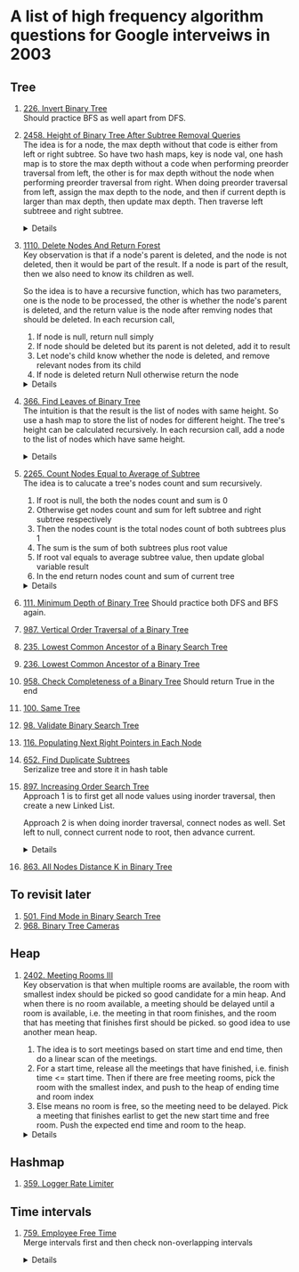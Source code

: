 # A list of high frequency algorithm questions for Google interveiws in 2003
## Tree
1. [226. Invert Binary Tree](https://leetcode.com/problems/invert-binary-tree)  
    Should practice BFS as well apart from DFS.
   
1. [2458. Height of Binary Tree After Subtree Removal Queries](https://leetcode.com/problems/height-of-binary-tree-after-subtree-removal-queries)  
  The idea is for a node, the max depth without that code is either from left or right subtree. So have two hash maps, key is node val, one hash map is to store the max depth without a code when performing preorder traversal from left, the other is for max depth without the node when performing preorder traversal from right. When doing preorder traversal from left, assign the max depth to the node, and then if current depth is larger than max depth, then update max depth. Then traverse left subtreee and right subtree.

    <details>
  
      ```python
     def treeQueries(self, root: Optional[TreeNode], queries: List[int]) -> List[int]:
          maxDepthLeft = 0
          maxDepthRight = 0
          nodeMaxDepthLeftMap = {}
          nodeMaxDepthRightMap = {}
          def preorderFromLeft(root, depth):
              nonlocal maxDepthLeft, nodeMaxDepthLeftMap
              if not root:
                  return
              nodeMaxDepthLeftMap[root.val] = maxDepthLeft
              maxDepthLeft = max(maxDepthLeft, depth)
              preorderFromLeft(root.left, depth + 1)
              preorderFromLeft(root.right, depth + 1)
          
          def preorderFromRight(root, depth):
              nonlocal maxDepthRight, nodeMaxDepthRightMap
              if not root:
                  return
              
              nodeMaxDepthRightMap[root.val] = maxDepthRight
              maxDepthRight = max(maxDepthRight, depth)
              preorderFromRight(root.right, depth + 1)
              preorderFromRight(root.left, depth + 1)
  
          preorderFromLeft(root, 0)
          preorderFromRight(root, 0)
  
          result = []
          for query in queries:
              result.append(max(nodeMaxDepthLeftMap[query], nodeMaxDepthRightMap[query]))
  
          return result
      ```
    </details>
1. [1110. Delete Nodes And Return Forest](https://leetcode.com/problems/delete-nodes-and-return-fores)  
   Key observation is that if a node's parent is deleted, and the node is not deleted, then it would be part of the result. If a node is part of the result, then we also need to know its children as well.

   So the idea is to have a recursive function, which has two parameters, one is the node to be processed, the other is whether the node's parent is deleted, and the return value is the node after remving nodes that should be deleted. In each recursion call,  
    1. If node is null, return null simply  
    1. If node should be deleted but its parent is not deleted, add it to result  
    1. Let node's child know whether the node is deleted, and remove relevant nodes from its child   
    1. If node is deleted return Null otherwise return the node  

    <details>
  
      ```python
   def delNodes(self, root: Optional[TreeNode], to_delete: List[int]) -> List[TreeNode]:
        nodes_to_delete = set(to_delete)
        result = []
        def dfs(root, is_parent_deleted):
            if not root:
                return root
            
            is_deleted = root.val in nodes_to_delete
            if is_parent_deleted and not is_deleted:
                result.append(root)
            
            root.left = dfs(root.left, is_deleted)
            root.right = dfs(root.right, is_deleted)
            return None if is_deleted else root
        dfs(root, True)
        return result
      ```
    </details>

1. [366. Find Leaves of Binary Tree](https://leetcode.com/problems/find-leaves-of-binary-tree)  
  The intuition is that the result is the list of nodes with same height. So use a hash map to store the list of nodes for different height. The tree's height can be calculated recursively. In each recursion call, add a node to the list of nodes which have same height.  

    <details>
  
      ```python
    def findLeaves(self, root: Optional[TreeNode]) -> List[List[int]]:
        heightNodesMap = defaultdict(list)

        def getHeight(root):
            if not root:
                return 0
            
            currHeight = max(getHeight(root.left), getHeight(root.right)) + 1
            heightNodesMap[currHeight].append(root.val)
            return currHeight
        
        return [heightNodesMap[height] for height in range(1, getHeight(root) + 1)]
      ```
    </details>

1. [2265. Count Nodes Equal to Average of Subtree](https://leetcode.com/problems/count-nodes-equal-to-average-of-subtree)  
    The idea is to calucate a tree's nodes count and sum recursively.   
    1. If root is null, the both the nodes count and sum is 0  
    1. Otherwise get nodes count and sum for left subtree and right subtree respectively  
    1. Then the nodes count is the total nodes count of both subtrees plus 1  
    1. The sum is the sum of both subtrees plus root value  
    1. If root val equals to average subtree value, then update global variable result  
    1. In the end return nodes count and sum of current tree  

    <details>
  
      ```python
   def averageOfSubtree(self, root: Optional[TreeNode]) -> int:
        result = 0
        def getNodesCountAndSum(root):
            nonlocal result
            if not root:
                return (0, 0)
            
            leftCount, leftSum = getNodesCountAndSum(root.left)
            rightCount, rightSum = getNodesCountAndSum(root.right)
            currCount = leftCount + rightCount + 1
            currSum = leftSum + rightSum + root.val

            if root.val == currSum // currCount:
                result += 1
            return (currCount, currSum)
        
        getNodesCountAndSum(root)
        return result
      ```
    </details>
1. [111. Minimum Depth of Binary Tree](https://leetcode.com/problems/minimum-depth-of-binary-tree)
    Should practice both DFS and BFS again.
1. [987. Vertical Order Traversal of a Binary Tree](https://leetcode.com/problems/vertical-order-traversal-of-a-binary-tree)
1. [235. Lowest Common Ancestor of a Binary Search Tree](https://leetcode.com/problems/lowest-common-ancestor-of-a-binary-search-tree)
1. [236. Lowest Common Ancestor of a Binary Tree](https://leetcode.com/problems/lowest-common-ancestor-of-a-binary-tree)  
1. [958. Check Completeness of a Binary Tree](https://leetcode.com/problems/check-completeness-of-a-binary-tree)
    Should return True in the end  
1. [100. Same Tree](https://leetcode.com/problems/same-tree)
1. [98. Validate Binary Search Tree](https://leetcode.com/problems/validate-binary-search-tree)
1. [116. Populating Next Right Pointers in Each Node](https://leetcode.com/problems/populating-next-right-pointers-in-each-node)
1. [652. Find Duplicate Subtrees](https://leetcode.com/problems/find-duplicate-subtrees)  
    Serizalize tree and store it in hash table  
1. [897. Increasing Order Search Tree](https://leetcode.com/problems/increasing-order-search-tree)  
    Approach 1 is to first get all node values using inorder traversal, then create a new Linked List.     
   
    Approach 2 is when doing inorder traversal, connect nodes as well. Set left to null, connect current node to root, then advance current.   

    <details>
  
      ```python
      # Approach 1
    def increasingBST(self, root: TreeNode) -> TreeNode:
        result = []
        def inorder(root):
            if not root:
                return
            inorder(root.left)
            result.append(root.val)
            inorder(root.right)
        
        inorder(root)
        curr = dummyHead = TreeNode()
        for n in result:
            curr.right = TreeNode(n)
            curr = curr.right
        
        return dummyHead.right

      # Approach 2
    def increasingBST(self, root: TreeNode) -> TreeNode:
        curr = dummyHead = TreeNode()
        def inorder(root):
            nonlocal curr
            if not root:
                return
            inorder(root.left)
            root.left = None
            curr.right = root
            curr = curr.right
            inorder(root.right)
        
        inorder(root)     
        return dummyHead.right
      ```
    </details>   
1. [863. All Nodes Distance K in Binary Tree](https://leetcode.com/problems/all-nodes-distance-k-in-binary-tree)

## To revisit later
1. [501. Find Mode in Binary Search Tree](https://leetcode.com/problems/find-mode-in-binary-search-tree)
1. [968. Binary Tree Cameras](https://leetcode.com/problems/binary-tree-cameras)      
## Heap
1. [2402. Meeting Rooms III](https://leetcode.com/problems/meeting-rooms-iii)  
    Key observation is that when multiple rooms are available, the room with smallest index should be picked so good candidate for a min heap. And when there is no room available, a meeting should be delayed until a room is available, i.e. the meeting in that room finishes, and the room that has meeting that finishes first should be picked. so good idea to use another mean heap.  
    1. The idea is to sort meetings based on start time and end time, then do a linear scan of the meetings. 
    1. For a start time, release all the meetings that have finished, i.e. finish time <= start time. Then if there are free meeting rooms, pick the room with the smallest index, and push to the heap of ending time and room index
    1. Else means no room is free, so the meeting need to be delayed. Pick a meeting that finishes earlist to get the new start time and free room. Push the expected end time and room to the heap.

    <details>
  
      ```python
    def mostBooked(self, n: int, meetings: List[List[int]]) -> int:
        freeRooms = [r for r in range(n)]
        busyRooms = []
        result = [0] * n
        for start, end in sorted(meetings):
            while busyRooms and busyRooms[0][0] <= start:
                endTime, room = heapq.heappop(busyRooms)
                heapq.heappush(freeRooms, room)
            
            if freeRooms:
                room = heapq.heappop(freeRooms)
                heapq.heappush(busyRooms, [end, room])
            else:
                endTime, room = heapq.heappop(busyRooms)
                heapq.heappush(busyRooms, [endTime + end - start, room])
            result[room] += 1
               
        return result.index(max(result))
      ```
    </details>

   
## Hashmap
1. [359. Logger Rate Limiter](https://leetcode.com/problems/logger-rate-limiter)

## Time intervals
1. [759. Employee Free Time](https://leetcode.com/problems/employee-free-time)  
  Merge intervals first and then check non-overlapping intervals  

    <details>
  
      ```python
    def employeeFreeTime(self, schedule: '[[Interval]]') -> '[Interval]':
        merged = []
        allIntervals = []
        for employeeSchedule in schedule:
            for interval in employeeSchedule:
                allIntervals.append(interval)

        sortedSchedule = sorted(allIntervals, key = lambda interval : (interval.start, interval.end))
        for interval in sortedSchedule:
            if not merged or interval.start > merged[-1].end:
                merged.append(interval)
            else:
                merged[-1].end = max(merged[-1].end, interval.end)
        
        result = []
        for i in range(1, len(merged)):
            result.append(Interval(merged[i - 1].end, merged[i].start))
        
        return result
      ```
    </details>
